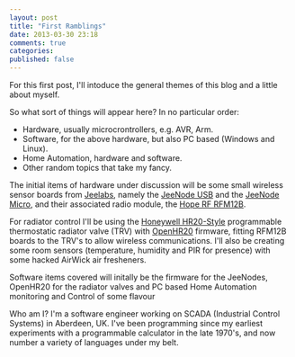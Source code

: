 ```yaml
---
layout: post
title: "First Ramblings"
date: 2013-03-30 23:18
comments: true
categories: 
published: false
---
```


For this first post, I'll intoduce the general themes of this blog and a little about myself.

So what sort of things will appear here?  In no particular order:

* Hardware, usually microcrontrollers, e.g. AVR, Arm.
* Software, for the above hardware, but also PC based (Windows and Linux).
* Home Automation, hardware and software.
* Other random topics that take my fancy.
 
The initial items of hardware under discussion will be some small wireless sensor boards from [Jeelabs][jl], namely the [JeeNode USB][jlusb] and the [JeeNode Micro][jlu], and their associated radio module, the [Hope RF RFM12B](http://www.hoperf.com/rf/fsk/21.htm).

 [jl]:		http://jeelabs.org
 [jlusb]:	http://jeelabs.net/projects/hardware/wiki/JeeNode_USB
 [jlu]:   	http://jeelabs.net/projects/hardware/wiki/JeeNode_Micro
 [rfm12b]:	http://www.hoperf.com/rf/fsk/21.htm

For radiator control I'll be using the [Honeywell HR20-Style][hr20] programmable thermostatic radiator valve (TRV) with [OpenHR20][] firmware, fitting RFM12B boards to the TRV's to allow wireless communications.  I'll also be creating some room sensors (temperature, humidity and PIR for presence) with some hacked AirWick air fresheners.

 [hr20]:	http://www.homexpertbyhoneywell.com/en-DE/Products/rondostat/Pages/HR-20.aspx
 [openhr20]:	http://sourceforge.net/projects/openhr20/
 
Software items covered will initally be the firmware for the JeeNodes, OpenHR20 for the radiator valves and PC based Home Automation monitoring and Control of some flavour

Who am I?  I'm a software engineer working on SCADA (Industrial Control Systems) in Aberdeen, UK.  I've been programming since my earliest experiments with a programmable calculator in the late 1970's, and now number a variety of languages under my belt.